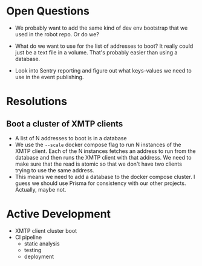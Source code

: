 # Open Questions

- We probably want to add the same kind of dev env bootstrap that we used in the
  robot repo. Or do we?

- What do we want to use for the list of addresses to boot? It really could just
  be a text file in a volume. That's probably easier than using a database.

- Look into Sentry reporting and figure out what keys-values we need to use in
  the event publishing.

# Resolutions

## Boot a cluster of XMTP clients

- A list of N addresses to boot is in a database
- We use the `--scale` docker compose flag to run N instances of the XMTP
  client. Each of the N instances fetches an address to run from the database
  and then runs the XMTP client with that address. We need to make sure that the
  read is atomic so that we don't have two clients trying to use the same
  address.
- This means we need to add a database to the docker compose cluster. I guess we
  should use Prisma for consistency with our other projects. Actually, maybe not.

# Active Development

- XMTP client cluster boot
- CI pipeline
  - static analysis
  - testing
  - deployment
